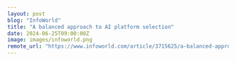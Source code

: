 ```yaml
---
layout: post
blog: "InfoWorld"
title: "A balanced approach to AI platform selection"
date: 2024-06-25T09:00:00Z
image: images/infoworld.png
remote_url: "https://www.infoworld.com/article/3715625/a-balanced-approach-to-ai-platform-selection.html#tk.rss_applicationdevelopment"
---
```

